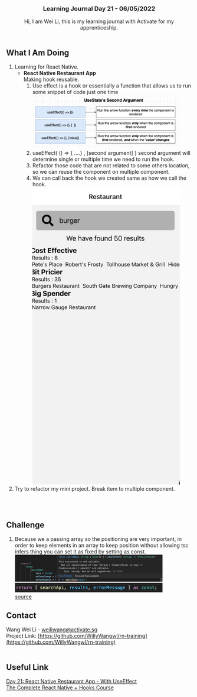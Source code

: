 <br />
<div align="center">

  <h3 align="center">Learning Journal Day 21 - 06/05/2022</h3>

  <p align="center">
    Hi, I am Wei Li, this is my learning journal with Activate for my apprenticeship. 
    <br /><br />
  </p>
</div>

<!-- What I Am Doing -->

## What I Am Doing

<oL>
  <li>    
    Learning for React Native.
    <ul>
        <li>
            <b>React Native Restaurant App</b> <br />
            Making hook reusable.
             <ol>
                <li>Use effect is a hook or essentially a function that allows us to run some snippet of code just one time</li>
                <img src="../img/May/06/01.png" width="400"/><br />
                <li>useEffect( () => { ....} , [second argument] } second argument will determine single or multiple time we need to run the hook.  </li>
                <li>Refactor those code that are not related to some others location, so we can reuse the component on multiple component.</li>
                <li>We can call back the hook we created same as how we call the hook. </li>
                <img src="../img/May/06/04.png" width="400"/><br />
            </ol>
        </li>
    </ul>
    </li>
    <li>Try to refactor my mini project. Break item to multiple component.</li>

</ol>
<br /><br />

<!-- Challenge -->

## Challenge

1. Because we a passing array so the positioning are very important, in order to keep elements in an array to keep position without allowing tsc infers thing you can set it as fixed by setting as const.
   <img src="../img/May/06/02.png" width="400"/><br />
   <img src="../img/May/06/03.png" width="400"/><br />
   [source](https://stackoverflow.com/questions/65680316/this-expression-is-not-callable-not-all-constituents-of-type-string-search)<br />

<!-- CONTACT -->

## Contact

Wang Wei Li - weiliwang@activate.sg<br />
Project Link: [https://github.com/WillyWangwl/rn-training](https://github.com/WillyWangwl/rn-training)
<br /><br />

<!-- Useful Link -->

## Useful Link

[Day 21: React Native Restaurant App - With UseEffect](https://docs.google.com/document/d/1UWVxJki7XZkQu7VEFATDnJppBAa7iXlfxPsPXUMhZts/edit#heading=h.sjc7nb6il2di)<br />
[The Complete React Native + Hooks Course](https://www.udemy.com/course/the-complete-react-native-and-redux-course/learn/lecture/15707154#overview)<br />
